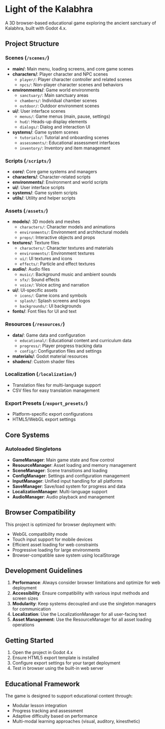 # Light of the Kalabhra

A 3D browser-based educational game exploring the ancient sanctuary of Kalabhra, built with Godot 4.x.

## Project Structure

### Scenes (`/scenes/`)
- **main/**: Main menu, loading screens, and core game scenes
- **characters/**: Player character and NPC scenes
  - `player/`: Player character controller and related scenes
  - `npcs/`: Non-player character scenes and behaviors
- **environments/**: Game world environments
  - `sanctuary/`: Main sanctuary areas
  - `chambers/`: Individual chamber scenes
  - `outdoor/`: Outdoor environment scenes
- **ui/**: User interface scenes
  - `menus/`: Game menus (main, pause, settings)
  - `hud/`: Heads-up display elements
  - `dialogs/`: Dialog and interaction UI
- **systems/**: Game system scenes
  - `tutorials/`: Tutorial and onboarding scenes
  - `assessments/`: Educational assessment interfaces
  - `inventory/`: Inventory and item management

### Scripts (`/scripts/`)
- **core/**: Core game systems and managers
- **characters/**: Character-related scripts
- **environments/**: Environment and world scripts
- **ui/**: User interface scripts
- **systems/**: Game system scripts
- **utils/**: Utility and helper scripts

### Assets (`/assets/`)
- **models/**: 3D models and meshes
  - `characters/`: Character models and animations
  - `environments/`: Environment and architectural models
  - `props/`: Interactive objects and props
- **textures/**: Texture files
  - `characters/`: Character textures and materials
  - `environments/`: Environment textures
  - `ui/`: UI textures and icons
  - `effects/`: Particle and effect textures
- **audio/**: Audio files
  - `music/`: Background music and ambient sounds
  - `sfx/`: Sound effects
  - `voice/`: Voice acting and narration
- **ui/**: UI-specific assets
  - `icons/`: Game icons and symbols
  - `splash/`: Splash screens and logos
  - `backgrounds/`: UI backgrounds
- **fonts/**: Font files for UI and text

### Resources (`/resources/`)
- **data/**: Game data and configuration
  - `educational/`: Educational content and curriculum data
  - `progress/`: Player progress tracking data
  - `config/`: Configuration files and settings
- **materials/**: Godot material resources
- **shaders/**: Custom shader files

### Localization (`/localization/`)
- Translation files for multi-language support
- CSV files for easy translation management

### Export Presets (`/export_presets/`)
- Platform-specific export configurations
- HTML5/WebGL export settings

## Core Systems

### Autoloaded Singletons
- **GameManager**: Main game state and flow control
- **ResourceManager**: Asset loading and memory management
- **SceneManager**: Scene transitions and loading
- **ConfigManager**: Settings and configuration management
- **InputManager**: Unified input handling for all platforms
- **SaveManager**: Save/load system for progress and data
- **LocalizationManager**: Multi-language support
- **AudioManager**: Audio playback and management

## Browser Compatibility

This project is optimized for browser deployment with:
- WebGL compatibility mode
- Touch input support for mobile devices
- Efficient asset loading for web constraints
- Progressive loading for large environments
- Browser-compatible save system using localStorage

## Development Guidelines

1. **Performance**: Always consider browser limitations and optimize for web deployment
2. **Accessibility**: Ensure compatibility with various input methods and screen sizes
3. **Modularity**: Keep systems decoupled and use the singleton managers for communication
4. **Localization**: Use the LocalizationManager for all user-facing text
5. **Asset Management**: Use the ResourceManager for all asset loading operations

## Getting Started

1. Open the project in Godot 4.x
2. Ensure HTML5 export template is installed
3. Configure export settings for your target deployment
4. Test in browser using the built-in web server

## Educational Framework

The game is designed to support educational content through:
- Modular lesson integration
- Progress tracking and assessment
- Adaptive difficulty based on performance
- Multi-modal learning approaches (visual, auditory, kinesthetic)
